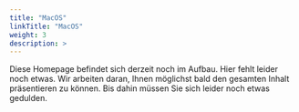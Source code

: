 ```yaml
---
title: "MacOS"
linkTitle: "MacOS"
weight: 3
description: >
---
```

Diese Homepage befindet sich derzeit noch im Aufbau. Hier fehlt leider noch etwas. Wir arbeiten daran, Ihnen möglichst bald den gesamten Inhalt präsentieren zu können. Bis dahin müssen Sie sich leider noch etwas gedulden.
